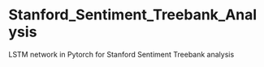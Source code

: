 # Stanford_Sentiment_Treebank_Analysis
LSTM network in Pytorch for Stanford Sentiment Treebank analysis
